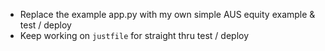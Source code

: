 - Replace the example app.py with my own simple AUS equity example & test / deploy
- Keep working on `justfile` for straight thru test / deploy